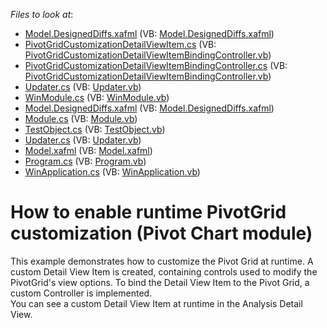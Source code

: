 <!-- default file list -->
*Files to look at*:

* [Model.DesignedDiffs.xafml](./CS/PivotGridCustomization.Module.Win/Model.DesignedDiffs.xafml) (VB: [Model.DesignedDiffs.xafml](./VB/PivotGridCustomization.Module.Win/Model.DesignedDiffs.xafml))
* [PivotGridCustomizationDetailViewItem.cs](./CS/PivotGridCustomization.Module.Win/PivotGridCustomizationDetailViewItem.cs) (VB: [PivotGridCustomizationDetailViewItemBindingController.vb](./VB/PivotGridCustomization.Module.Win/PivotGridCustomizationDetailViewItemBindingController.vb))
* [PivotGridCustomizationDetailViewItemBindingController.cs](./CS/PivotGridCustomization.Module.Win/PivotGridCustomizationDetailViewItemBindingController.cs) (VB: [PivotGridCustomizationDetailViewItemBindingController.vb](./VB/PivotGridCustomization.Module.Win/PivotGridCustomizationDetailViewItemBindingController.vb))
* [Updater.cs](./CS/PivotGridCustomization.Module.Win/Updater.cs) (VB: [Updater.vb](./VB/PivotGridCustomization.Module.Win/Updater.vb))
* [WinModule.cs](./CS/PivotGridCustomization.Module.Win/WinModule.cs) (VB: [WinModule.vb](./VB/PivotGridCustomization.Module.Win/WinModule.vb))
* [Model.DesignedDiffs.xafml](./CS/PivotGridCustomization.Module/Model.DesignedDiffs.xafml) (VB: [Model.DesignedDiffs.xafml](./VB/PivotGridCustomization.Module/Model.DesignedDiffs.xafml))
* [Module.cs](./CS/PivotGridCustomization.Module/Module.cs) (VB: [Module.vb](./VB/PivotGridCustomization.Module/Module.vb))
* [TestObject.cs](./CS/PivotGridCustomization.Module/TestObject.cs) (VB: [TestObject.vb](./VB/PivotGridCustomization.Module/TestObject.vb))
* [Updater.cs](./CS/PivotGridCustomization.Module/Updater.cs) (VB: [Updater.vb](./VB/PivotGridCustomization.Module/Updater.vb))
* [Model.xafml](./CS/PivotGridCustomization.Win/Model.xafml) (VB: [Model.xafml](./VB/PivotGridCustomization.Win/Model.xafml))
* [Program.cs](./CS/PivotGridCustomization.Win/Program.cs) (VB: [Program.vb](./VB/PivotGridCustomization.Win/Program.vb))
* [WinApplication.cs](./CS/PivotGridCustomization.Win/WinApplication.cs) (VB: [WinApplication.vb](./VB/PivotGridCustomization.Win/WinApplication.vb))
<!-- default file list end -->
# How to enable runtime PivotGrid customization (Pivot Chart module)


<p>This example demonstrates how to customize the Pivot Grid at runtime. A custom Detail View Item is created, containing controls used to modify the PivotGrid's view options. To bind the Detail View Item to the Pivot Grid, a custom Controller is implemented.<br />
You can see a custom Detail View Item at runtime in the Analysis Detail View.</p>

<br/>



